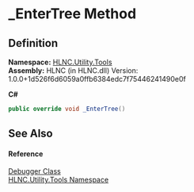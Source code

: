 # _EnterTree Method




## Definition
**Namespace:** <a href="N_HLNC_Utility_Tools">HLNC.Utility.Tools</a>  
**Assembly:** HLNC (in HLNC.dll) Version: 1.0.0+1d526f6d6059a0ffb6384edc7f75446241490e0f

**C#**
``` C#
public override void _EnterTree()
```



## See Also


#### Reference
<a href="T_HLNC_Utility_Tools_Debugger">Debugger Class</a>  
<a href="N_HLNC_Utility_Tools">HLNC.Utility.Tools Namespace</a>  

